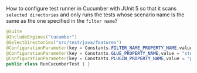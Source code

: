 How to configure test runner in Cucumber with JUnit 5 so that it scans `selected directories` and only runs the tests whose scenario name is the same as the one  specified in the `filter name`?
```java
@Suite
@IncludeEngines("cucumber")
@SelectDirectories("src/test/java/features")
@ConfigurationParameter(key = Constants.FILTER_NAME_PROPERTY_NAME,value = "Welcoming customer")
@ConfigurationParameter(key = Constants.GLUE_PROPERTY_NAME,value = "steps")
@ConfigurationParameter(key = Constants.PLUGIN_PROPERTY_NAME,value = "pretty, html:target/cucumber-report/cucumber.html")
public class RunCucumberTest { }
```